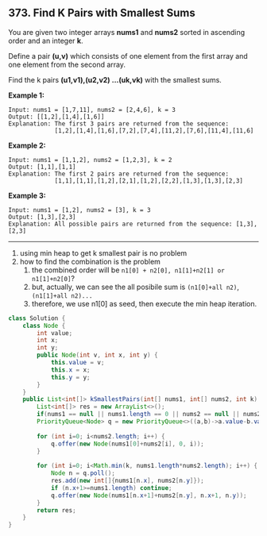 ## 373. Find K Pairs with Smallest Sums

You are given two integer arrays **nums1** and **nums2** sorted in ascending order and an integer **k**.

Define a pair **(u,v)** which consists of one element from the first array and one element from the second array.

Find the k pairs **(u1,v1),(u2,v2) ...(uk,vk)** with the smallest sums.

**Example 1:**

```
Input: nums1 = [1,7,11], nums2 = [2,4,6], k = 3
Output: [[1,2],[1,4],[1,6]] 
Explanation: The first 3 pairs are returned from the sequence: 
             [1,2],[1,4],[1,6],[7,2],[7,4],[11,2],[7,6],[11,4],[11,6]
```

**Example 2:**

```
Input: nums1 = [1,1,2], nums2 = [1,2,3], k = 2
Output: [1,1],[1,1]
Explanation: The first 2 pairs are returned from the sequence: 
             [1,1],[1,1],[1,2],[2,1],[1,2],[2,2],[1,3],[1,3],[2,3]
```

**Example 3:**

```
Input: nums1 = [1,2], nums2 = [3], k = 3
Output: [1,3],[2,3]
Explanation: All possible pairs are returned from the sequence: [1,3],[2,3]
```
----

1. using min heap to get k smallest pair is no problem
2. how to find the combination is the problem
   1. the combined order will be `n1[0] + n2[0], n1[1]+n2[1] or n1[1]+n2[0]`?
   2. but, actually, we can see the all posibile sum is `(n1[0]+all n2)`, `(n1[1]+all n2)...`
   3. therefore, we use n1[0] as seed, then execute the min heap iteration.

```java
class Solution {
    class Node {
        int value;
        int x;
        int y;
        public Node(int v, int x, int y) {
            this.value = v;
            this.x = x;
            this.y = y;
        }
    }
    public List<int[]> kSmallestPairs(int[] nums1, int[] nums2, int k) {
        List<int[]> res = new ArrayList<>();
        if(nums1 == null || nums1.length == 0 || nums2 == null || nums2.length == 0 || k <= 0) return res;
        PriorityQueue<Node> q = new PriorityQueue<>((a,b)->a.value-b.value);
        
        for (int i=0; i<nums2.length; i++) {
            q.offer(new Node(nums1[0]+nums2[i], 0, i));
        }
        
        for (int i=0; i<Math.min(k, nums1.length*nums2.length); i++) {
            Node n = q.poll();
            res.add(new int[]{nums1[n.x], nums2[n.y]});
            if (n.x+1>=nums1.length) continue;
            q.offer(new Node(nums1[n.x+1]+nums2[n.y], n.x+1, n.y));
        }
        return res;
    }
}
```

